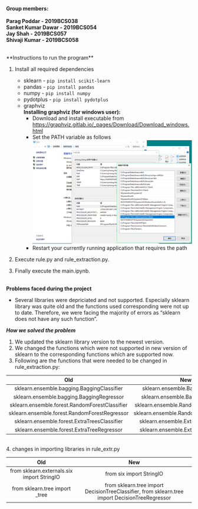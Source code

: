 **Group members: <br>	
Parag Poddar - 2019BCS038<br>
Sanket Kumar Dawar - 2019BCS054<br>
Jay Shah - 2019BCS057<br>
Shivaji Kumar - 2019BCS058<br>**

<br>
**Instructions to run the program**

1. Install all required dependencies 
    - sklearn - `pip install scikit-learn`
    - pandas - ``pip install pandas``
    - numpy - ```pip install numpy```
    - pydotplus - `pip install pydotplus`
    - graphviz  
                **Installing graphviz (for windows user):**
        - Download and install executable from https://graphviz.gitlab.io/_pages/Download/Download_windows.html
        - Set the PATH variable as follows
        ![install_graphviz](images/install_graphviz.png)
        - Restart your currently running application that requires the path

2. Execute rule.py and rule_extraction.py.

3. Finally execute the main.ipynb.
<br><br>

**Problems faced during the project**

- Several libraries were depriciated and not supported. Especially sklearn library was quite old and the functions used corresponding were not up to date. Therefore, we were facing the majority of errors as “sklearn does not have any such function”. 

 ***How we solved the problem***
1. We updated the sklearn library version to the newest version.
2. We changed the functions which were not supported in new version of sklearn to the corresponding functions which are supported now.
3. Following are the functions that were needed to be changed in rule_extraction.py:

Old   |  New
:----:|:----:
sklearn.ensemble.bagging.BaggingClassifier    |       sklearn.ensemble.BaggingClassifier
sklearn.ensemble.bagging.BaggingRegressor       |       sklearn.ensemble.BaggingRegressor
sklearn.ensemble.forest.RandomForestClassifier  |       sklearn.ensemble.RandomForestClassifier
sklearn.ensemble.forest.RandomForestRegressor   |       sklearn.ensemble.RandomForestRegressor   
sklearn.ensemble.forest.ExtraTreesClassifier    |       sklearn.ensemble.ExtraTreesClassifier
sklearn.ensemble.forest.ExtraTreeRegressor      |       sklearn.ensemble.ExtraTreeRegressor  
<br>
4. changes in importing libraries in rule_extr.py

Old   |  New
:----:|:----:
from sklearn.externals.six import StringIO      |       from six import StringIO
from sklearn.tree import _tree                  |       from sklearn.tree import DecisionTreeClassifier, from sklearn.tree import DecisionTreeRegressor   

